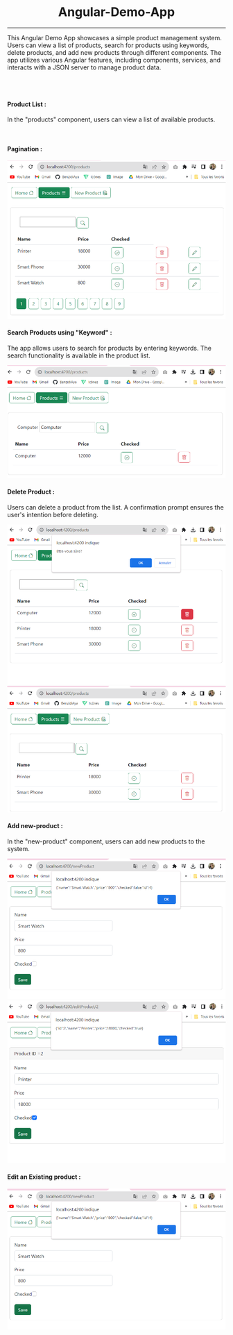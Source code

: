 <h1 align="center">Angular-Demo-App</h1>
<hr>
<p>This Angular Demo App showcases a simple product management system. Users can view a list of products, search for products using keywords, delete products, and add new products through different components. The app utilizes various Angular features, including components, services, and interacts with a JSON server to manage product data.
</p>
<br>
<br>
<h4>Product List :</h4>
<p>In the "products" component, users can view a list of available products.</p>
<img src="captures/listProd.PNG" alt="">
<br>
<h4>Pagination :</h4>
<img src="captures/pagination.png" alt="">
<br>
<h4>Search Products using "Keyword" :</h4>
<p>The app allows users to search for products by entering keywords. The search functionality is available in the product list.</p>
<img src="captures/searchProd.png" alt="">
<br>
<h4>Delete Product :</h4>
<p>Users can delete a product from the list. A confirmation prompt ensures the user's intention before deleting.</p>
<img src="captures/deleteConfirm.png" alt="">
<img src="captures/delete.png" alt="">
<br>
<h4>Add new-product :</h4>
<p>In the "new-product" component, users can add new products to the system.</p>
<img src="captures/addP.PNG" alt="">
<br>
<img src="captures/EditP.png" alt="">
<br>
<h4>Edit an Existing product :</h4>
<img src="captures/addP.PNG" alt="">
<br>
